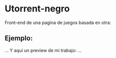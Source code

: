 # Utorrent-negro
Front-end de una pagina de juegos basada en otra:
## Ejemplo:
...
Y aquí un preview de mi trabajo:
...
